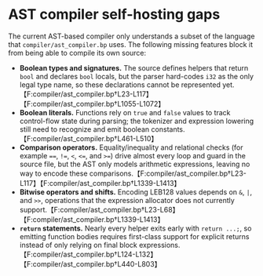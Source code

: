 # AST compiler self-hosting gaps

The current AST-based compiler only understands a subset of the language that
`compiler/ast_compiler.bp` uses. The following missing features block it from
being able to compile its own source:

- **Boolean types and signatures.** The source defines helpers that return
  `bool` and declares `bool` locals, but the parser hard-codes `i32` as the only
  legal type name, so these declarations cannot be represented yet.【F:compiler/ast_compiler.bp†L23-L117】【F:compiler/ast_compiler.bp†L1055-L1072】
- **Boolean literals.** Functions rely on `true` and `false` values to track
  control-flow state during parsing; the tokenizer and expression lowering still
  need to recognize and emit boolean constants.【F:compiler/ast_compiler.bp†L461-L510】
- **Comparison operators.** Equality/inequality and relational checks (for
  example `==`, `!=`, `<`, `<=`, and `>=`) drive almost every loop and guard in
  the source file, but the AST only models arithmetic expressions, leaving no
  way to encode these comparisons.【F:compiler/ast_compiler.bp†L23-L117】【F:compiler/ast_compiler.bp†L1339-L1413】
- **Bitwise operators and shifts.** Encoding LEB128 values depends on `&`, `|`,
  and `>>`, operations that the expression allocator does not currently
  support.【F:compiler/ast_compiler.bp†L23-L68】【F:compiler/ast_compiler.bp†L1339-L1413】
- **`return` statements.** Nearly every helper exits early with `return ...;`,
  so emitting function bodies requires first-class support for explicit returns
  instead of only relying on final block expressions.【F:compiler/ast_compiler.bp†L124-L132】【F:compiler/ast_compiler.bp†L440-L803】

